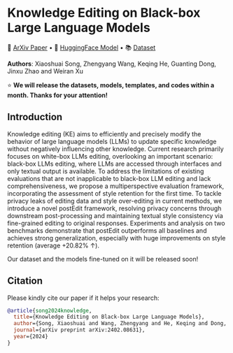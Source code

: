 
# Knowledge Editing on Black-box Large Language Models</h2>

<p>
📃 <a href="https://arxiv.org/pdf/2402.08631.pdf">ArXiv Paper</a>
  •
🤗 <a href="">HuggingFace Model</a> 
  •
📚 <a href="">Dataset</a>
</p>

**Authors**: Xiaoshuai Song, Zhengyang Wang, Keqing He, Guanting Dong, Jinxu Zhao and Weiran Xu

⭐ **We will release the datasets, models, templates, and codes within a month. Thanks for your attention!**

## Introduction
Knowledge editing (KE) aims to efficiently and precisely modify the behavior of large language models (LLMs) to update specific knowledge without negatively influencing other knowledge. Current research primarily focuses on white-box LLMs editing, overlooking an important scenario: black-box LLMs editing, where LLMs are accessed through interfaces and only textual output is available. To address the limitations of existing evaluations that are not inapplicable to black-box LLM editing and lack comprehensiveness, we propose a multiperspective evaluation framework, incorporating the assessment of style retention for the first time. To tackle privacy leaks of editing data and style over-editing in current methods, we introduce a novel postEdit framework, resolving privacy concerns through downstream post-processing and maintaining textual style consistency via fine-grained editing to original responses. Experiments and analysis on two benchmarks demonstrate that postEdit outperforms all baselines and achieves strong generalization, especially with huge improvements on style retention (average +20.82% ↑).

Our dataset and the models fine-tuned on it will be released soon!

## Citation
Please kindly cite our paper if it helps your research:
```BibTex
@article{song2024knowledge,
  title={Knowledge Editing on Black-box Large Language Models},
  author={Song, Xiaoshuai and Wang, Zhengyang and He, Keqing and Dong, Guanting and Zhao, Jinxu and Xu, Weiran},
  journal={arXiv preprint arXiv:2402.08631},
  year={2024}
}
```
